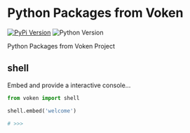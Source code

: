 # Python Packages from Voken

[![PyPi Version](http://img.shields.io/pypi/v/voken.svg)](https://pypi.python.org/pypi/voken/)
![Python Version](https://shields.io/badge/python-%5E3.8-blue)

Python Packages from Voken Project

## shell

Embed and provide a interactive console...

```python
from voken import shell

shell.embed('welcome')

# >>>
```
